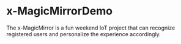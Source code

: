 # x-MagicMirrorDemo
The x-MagicMirror is a fun weekend IoT project that can recognize registered users and personalize the experience accordingly.
